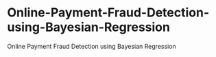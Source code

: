 # Online-Payment-Fraud-Detection-using-Bayesian-Regression
Online Payment Fraud Detection using Bayesian Regression
